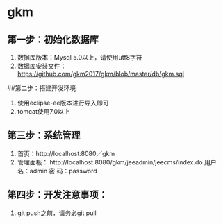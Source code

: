 # gkm

## 第一步：初始化数据库
1. 数据库版本：Mysql 5.0以上，请使用utf8字符
2. 数据库安装文件：https://github.com/gkm2017/gkm/blob/master/db/gkm.sql

##第二步：搭建开发环境
1. 使用eclipse-ee版本进行导入即可
2. tomcat使用7.0以上

## 第三步：系统管理
1. 首页：http://localhost:8080／gkm
2. 管理面板：
http://localhost:8080/gkm/jeeadmin/jeecms/index.do
用户名：admin
密  码：password

## 第四步：开发注意事项：
1. git push之前，请务必git pull
